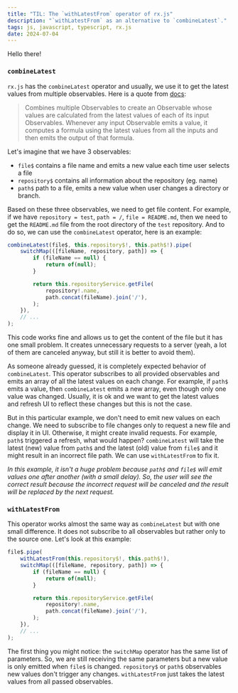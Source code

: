 ```yaml
---
title: "TIL: The `withLatestFrom` operator of rx.js"
description: "`withLatestFrom` as an alternative to `combineLatest`."
tags: js, javascript, typescript, rx.js
date: 2024-07-04
---
```


Hello there!

### `combineLatest`

`rx.js` has the `combineLatest` operator and usually, we use it to get the latest values from multiple observables. Here is a quote from [docs](https://github.com/ReactiveX/rxjs/blob/master/packages/rxjs/src/internal/observable/combineLatest.ts):

> Combines multiple Observables to create an Observable whose values are calculated from the latest values of each of its input Observables. Whenever any input Observable emits a value, it computes a formula using the latest values from all the inputs and then emits the output of that formula.

Let's imagine that we have 3 observables: 
- `file$` contains a file name and emits a new value each time user selects a file
- `repository$` contains all information about the repository (eg. name)
- `path$` path to a file, emits a new value when user changes a directory or branch.

Based on these three observables, we need to get file content. For example, if we have `repository = test`, `path = /`, `file = README.md`, then we need to get the `README.md` file from the root directory of the `test` repository. And to do so, we can use the `combineLatest` operator, here is an example:

```typescript
combineLatest(file$, this.repository$!, this.path$!).pipe(
    switchMap(([fileName, repository, path]) => {
        if (fileName == null) {
            return of(null);
        }

        return this.repositoryService.getFile(
            repository!.name,
            path.concat(fileName).join('/'),
        );
    }),
    // ...
);
```

This code works fine and allows us to get the content of the file but it has one small problem. It creates unnecessary requests to a server (yeah, a lot of them are canceled anyway, but still it is better to avoid them).

As someone already guessed, it is completely expected behavior of `combineLatest`. This operator subscribes to all provided observables and emits an array of all the latest values on each change. For example, if `path$` emits a value, then `combineLatest` emits a new array, even though only one value was changed. Usually, it is ok and we want to get the latest values and refresh UI to reflect these changes but this is not the case.

But in this particular example, we don't need to emit new values on each change. We need to subscribe to file changes only to request a new file and display it in UI. Otherwise, it might create invalid requests. For example, `path$` triggered a refresh, what would happen? `combineLatest` will take the latest (new) value from `path$` and the latest (old) value from `file$` and it might result in an incorrect file path. We can use `withLatestFrom` to fix it.

_In this example, it isn't a huge problem because `path$` and `file$` will emit values one after another (with a small delay). So, the user will see the correct result because the incorrect request will be canceled and the result will be replaced by the next request._

### `withLatestFrom`

This operator works almost the same way as `combineLatest` but with one small difference. It does not subscribe to all observables but rather only to the source one. Let's look at this example:

```typescript
file$.pipe(
    withLatestFrom(this.repository$!, this.path$!),
    switchMap(([fileName, repository, path]) => {
        if (fileName == null) {
            return of(null);
        }

        return this.repositoryService.getFile(
            repository!.name,
            path.concat(fileName).join('/'),
        );
    }),
    // ...
);
```

The first thing you might notice: the `switchMap` operator has the same list of parameters. So, we are still receiving the same parameters but a new value is only emitted when `file$` is changed. `repository$` or `path$` observables new values don't trigger any changes. `withLatestFrom` just takes the latest values from all passed observables.
